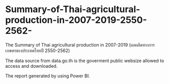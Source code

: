# Summary-of-Thai-agricultural-production-in-2007-2019-2550-2562-
The Summary of Thai agricultural production in 2007-2019 (ผลผลิตทางการเกษตรของประเทศไทยปี 2550-2562)


The data source from data.go.th is the goverment public websize allowed to access and downloaded.

The report generated by using Power BI.
